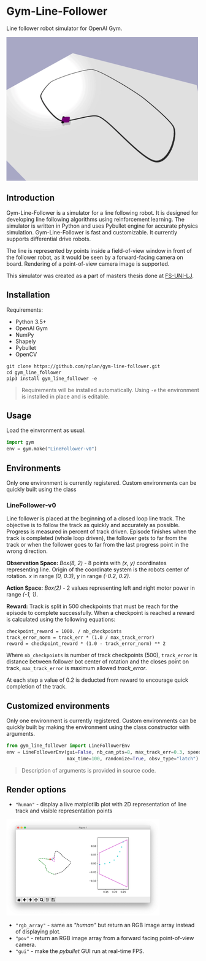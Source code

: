 # Gym-Line-Follower

Line follower robot simulator for OpenAI Gym.

<img src="media/sim_env.gif" width="500">

## Introduction
Gym-Line-Follower is a simulator for a line following robot.
It is designed for developing line following algorithms using 
reinforcement learning. The simulator is written in Python and uses Pybullet engine for accurate
physics simulation. Gym-Line-Follower is fast and customizable. It currently supports differential
drive robots.

The line is represented by points inside a field-of-view window in front of the follower robot, as it would be
seen by a forward-facing camera on board. Rendering of a point-of-view camera image is supported.

This simulator was created as a part of masters thesis done at [FS-UNI-LJ](https://www.fs.uni-lj.si/).

## Installation
Requirements:
- Python 3.5+
- OpenAI Gym
- NumPy
- Shapely
- Pybullet
- OpenCV

```
git clone https://github.com/nplan/gym-line-follower.git
cd gym_line_follower
pip3 install gym_line_follower -e
```
> Requirements will be installed automatically. Using ````-e```` the environment is
installed in place and is editable.

## Usage
Load the einvronment as usual.
``` python
import gym
env = gym.make("LineFollower-v0")
```

 ## Environments
 Only one environment is currently registered. Custom environments can be quickly built using the class
 ### LineFollower-v0
 Line follower is placed at the beginning of a closed loop line track. The objective is to follow the track as quickly
 and accurately as possible. Progress is measured in percent of track driven. Episode finishes when the track
 is completed (whole loop driven), the follower gets to far from the track or when the follower goes to far from
 the last progress point in the wrong direction.
 
 **Observation Space:**
 *Box(8, 2)* - 8 points with *(x, y)* coordinates representing line. Origin of the coordinate system is the robots
 center of rotation. *x* in range *(0, 0.3)*, *y* in range *(-0.2, 0.2)*.
 
 **Action Space:**
 *Box(2)* - 2 values representing left and right motor power in range *(-1, 1)*.
 
 **Reward:**
 Track is split in 500 checkpoints that must be reach for the episode to complete successfully.
 When a checkpoint is reached a reward is calculated using the following equations:
 ```
 checkpoint_reward = 1000. / nb_checkpoints
 track_error_norm = track_err * (1.0 / max_track_error)
 reward = checkpoint_reward * (1.0 - track_error_norm) ** 2
 ```
 Where ```nb_checkpoints``` is number of track checkpoints (500), ```track_error``` is distance between follower bot 
 center of rotation and the closes point on track, ```max_track_error``` is maximum allowed *track_error*.
 
 At each step a value of 0.2 is deducted from reward to encourage quick completion of the track.
 
 
 ## Customized environments
 Only one environment is currently registered. Custom environments can be quickly built by making the environment
 using the class constructor with arguments.
 
 ``` python
 from gym_line_follower import LineFollowerEnv
 env = LineFollowerEnv(gui=False, nb_cam_pts=8, max_track_err=0.3, speed_limit=0.2,
                       max_time=100, randomize=True, obsv_type="latch")
 ```
 > Description of arguments is provided in source code.
 
 ## Render options
 - ```"human"``` - display a live matplotlib plot with 2D representation of line track and visible representation points
 <img src="media/human_render_mode.png" width="400">
 
 - ```"rgb_array"``` - same as *"human"* but return an RGB image array instead of displaying plot.
 - ```"pov"``` - return an RGB image array from a forward facing point-of-view camera.
 - ```"gui"``` - make the *pybullet* GUI run at real-time FPS.
 